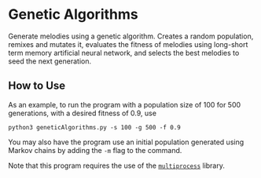 # Genetic Algorithms #
Generate melodies using a genetic algorithm.
Creates a random population, remixes and mutates it, evaluates the fitness of melodies using long-short term memory artificial neural network, and selects the best melodies to seed the next generation.

## How to Use ##
As an example, to run the program with a population size of 100 for 500 generations, with a desired fitness of 0.9, use

`python3 geneticAlgorithms.py -s 100 -g 500 -f 0.9`

You may also have the program use an initial population generated using Markov chains by adding the `-m` flag to the command.

Note that this program requires the use of the [`multiprocess`](https://github.com/uqfoundation/multiprocess) library.

